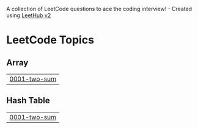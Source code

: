 A collection of LeetCode questions to ace the coding interview! - Created using [LeetHub v2](https://github.com/arunbhardwaj/LeetHub-2.0)
<!---LeetCode Topics Start-->
# LeetCode Topics
## Array
|  |
| ------- |
| [0001-two-sum](https://github.com/prateeksharma0112/LeetCode-Submissions/tree/master/0001-two-sum) |
## Hash Table
|  |
| ------- |
| [0001-two-sum](https://github.com/prateeksharma0112/LeetCode-Submissions/tree/master/0001-two-sum) |
<!---LeetCode Topics End-->